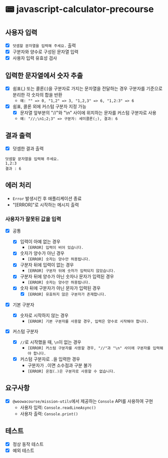 # 📟 javascript-calculator-precourse

## 사용자 입력

- [x] `덧셈할 문자열을 입력해 주세요.` 출력
- [x] 구분자와 양수로 구성된 문자열 입력
- [x] 사용자 입력 유효성 검사

## 입력한 문자열에서 숫자 추출

- [x] 쉼표(,) 또는 콜론(:)을 구분자로 가지는 문자열을 전달하는 경우 구분자를 기준으로 분리한 각 숫자의 합을 반환
  - `예: "" => 0, "1,2" => 3, "1,2,3" => 6, "1,2:3" => 6`
- [x] 쉼표, 콜론 외에 커스텀 구분자 지정 가능
  - [x] 문자열 앞부분의 "//"와 "\n" 사이에 위치하는 문자를 커스텀 구분자로 사용
  - `예: "//;\n1;2;3" => 구분자: 세미콜론(;), 결과: 6`

## 결과 출력

- [x] 덧셈한 결과 출력

```
덧셈할 문자열을 입력해 주세요.
1,2:3
결과 : 6
```

## 에러 처리

- `Error` 발생시킨 후 애플리케이션 종료
- "[ERROR]"로 시작하는 메시지 출력

### 사용자가 잘못된 값을 입력

- [x] 공통

  - [x] 입력이 아예 없는 경우
    - `[ERROR] 입력이 비어 있습니다.`
  - [x] 숫자가 양수가 아닌 경우
    - `[ERROR] 숫자는 양수만 허용됩니다.`
  - [x] 구분자 뒤에 입력이 없는 경우
    - `[ERROR] 구분자 뒤에 숫자가 입력되지 않았습니다.`
  - [x] 구분자 뒤에 양수가 아닌 숫자나 문자가 입력된 경우
    - `[ERROR] 숫자는 양수만 허용됩니다.`
  - [x] 숫자 뒤에 구분자가 아닌 문자가 입력된 경우
    - [x] `[ERROR] 유효하지 않은 구분자가 존재합니다.`

- [x] 기본 구분자
  - [x] 숫자로 시작하지 않는 경우
    - `[ERROR] 기본 구분자를 사용할 경우, 입력은 양수로 시작해야 합니다.`
- [x] 커스텀 구분자
  - [x] `//`로 시작했을 때, `\n`이 없는 경우
    - `[ERROR] 커스텀 구분자를 사용할 경우, "//"과 "\n" 사이에 구분자를 입력해야 합니다.`
  - [x] 커스텀 구분자로 `.`을 입력한 경우
    - 구분자가 `.`이면 소수점과 구분 불가
    - `[ERROR] 온점(.)은 구분자로 사용할 수 없습니다.`

## 요구사항

- [x] `@woowacourse/mission-utils`에서 제공하는 `Console` API를 사용하여 구현
  - 사용자 입력: `Console.readLineAsync()`
  - 사용자 출력: `Console.print()`

## 테스트

- [x] 정상 동작 테스트
- [x] 예외 테스트
